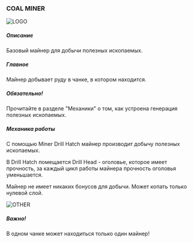 ### COAL MINER

![LOGO](https://cdn.discordapp.com/attachments/916393114166525974/927967085383016509/COAL_MINER.png)

##### Описание

Базовый майнер для добычи полезных ископаемых.

##### Главное

Майнер добывает руду в чанке, в котором находится. 

##### Обязательно!

Прочитайте в разделе "Механики" о том, как устроена генерация полезных ископаемых.

##### Механика работы

С помощью Miner Drill Hatch майнер производит добычу полезных ископаемых.

В Drill Hatch помещается Drill Head - оголовье, которое имеет прочность, за каждый цикл работы майнера прочность оголовья уменьшается.


Майнер не имеет никаких бонусов для добычи. Может копать только нулевой слой.

![OTHER](https://cdn.discordapp.com/attachments/916393114166525974/927973613922037770/unknown.png)

##### Важно!

В одном чанке может находиться только один майнер!
